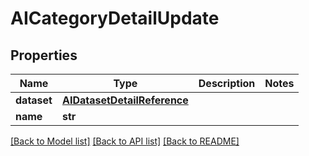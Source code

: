# AICategoryDetailUpdate


## Properties

Name | Type | Description | Notes
------------ | ------------- | ------------- | -------------
**dataset** | [**AIDatasetDetailReference**](AIDatasetDetailReference.md) |  | 
**name** | **str** |  | 

[[Back to Model list]](../README.md#models) [[Back to API list]](../README.md#api-endpoints) [[Back to README]](../README.md)


